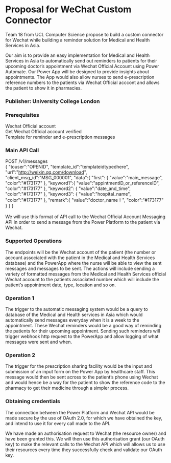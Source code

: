 # Proposal for WeChat Custom Connector
Team 18 from UCL Computer Science propose to build a custom connector for Wechat while building a reminder solution for Medical and Health Services in Asia.

Our aim is to provide an easy implementation for Medical and Health Services in Asia to automatically send out reminders to patients for their upcoming doctor’s appointment via Wechat Official Account using Power Automate. Our Power App will be designed to provide insights about appointments. The App would also allow nurses to send e-prescription reference numbers to the patients via Wechat Official acccont and allows the patient to show it in pharmacies.

### Publisher: University College London

### Prerequisites
Wechat Official account <br>
Get Wechat Official account verified <br>
Template for reminder and e-prescription messages

### Main API Call

POST /v1/messages <br>
{
"touser":"OPENID",
"template_id":"templateidtypedhere",
"url":"http://weixin.qq.com/download",  
"client_msg_id":"MSG_000001",
"data":{
"first": {
"value":"main_message",
"color":"#173177"
},
"keyword1":{
"value":"appintmentID_or_referenceID",
"color":"#173177"
},
"keyword2": {
"value":"date_and_time",
"color":"#173177"
},
"keyword3": {
"value":"hospital_name",
"color":"#173177"
},
"remark":{
"value":"doctor_name！",
"color":"#173177"
}
}
}
<br>
<br>
We will use this format of API call to the Wechat Official Account Messaging API in order to send a message from the Power Platform to the patient via Wechat.

### Supported Operations
The endpoints will be the Wechat account of the patient (the number or account associated with the patient in the Medical and Health Services database) and the PowerApp where the nurse will be able to view the sent messages and messages to be sent. The actions will include sending a variety of formatted messages from the Medical and Health Services official Wechat account to the patients associated number which will include the patient’s appointment date, type, location and so on.

### Operation 1
The trigger to the automatic messaging system would be a query to database of the Medical and Health services in Asia which would automatically send messages everyday when it is a week to the appointment. These Wechat reminders would be a good way of reminding the patients for their upcoming appointment. Sending such reminders will trigger webhook http request to the PowerApp and allow logging of what messages were sent and when.

### Operation 2
The trigger for the prescription sharing facility would be the input and submission of an input form on the Power App by healthcare staff. This message would then be sent across to the patient’s phone using Wechat and would hence be a way for the patient to show the reference code to the pharmacy to get their medicine through a simpler process.

### Obtaining credentials
The connection between the Power Platform and Wechat API would be made secure by the use of OAuth 2.0, for which we have obtained the key, and intend to use it for every call made to the API.

We have made an authorisation request to Wechat (the resource owner) and have been granted this. We will then use this authorisation grant (our OAuth key) to make the relevant calls to the Wechat API which will allows us to use their resources every time they successfully check and validate our OAuth key.

